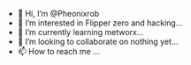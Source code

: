 - 👋 Hi, I’m @Pheonixrob
- 👀 I’m interested in Flipper zero and hacking...
- 🌱 I’m currently learning metworx...
- 💞️ I’m looking to collaborate on nothing yet...
- 📫 How to reach me ...

<!---
Pheonixrob/Pheonixrob is a ✨ special ✨ repository because its `README.md` (this file) appears on your GitHub profile.
You can click the Preview link to take a look at your changes.
--->
